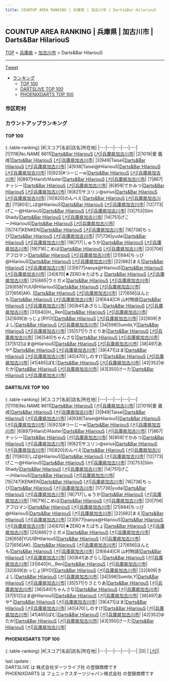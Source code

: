 ```yaml
---
title: COUNTUP AREA RANKING | 兵庫県 | 加古川市 | Darts&Bar HilariouS
---
```

## COUNTUP AREA RANKING | 兵庫県 | 加古川市 | Darts&Bar HilariouS

[TOP](/darts/rank/) > [兵庫県](/darts/rank/兵庫県/) > [加古川市](/darts/rank/兵庫県/加古川市/) > Darts&Bar HilariouS

___

<a href="https://twitter.com/share?ref_src=twsrc%5Etfw" data-text="COUNTUP AREA RANKING | 兵庫県加古川市Darts&Bar HilariouS" class="twitter-share-button" data-hashtags="DARTSLIVE,PHOENIXDARTS,darts,ダーツ" data-show-count="false">Tweet</a>

* [ランキング](#カウントアップランキング)
    * [TOP 100](#top-100)
    * [DARTSLIVE TOP 100](#dartslive-top-100)
    * [PHOENIXDARTS TOP 100](#phoenixdarts-top-100)

### 市区町村

<ul>

</ul>

### カウントアップランキング

#### TOP 100



{:.table-ranking}
|#|スコア|名前|店名|所在地|
|---|---|---|---|---|
|1|1118|<span class="rank-name-dl">No.NAME 8611</span>|<a href="/darts/rank/shops/4cd3e791b0053e1e28032249b44395af.html">Darts&Bar HilariouS</a> <a href="https://search.dartslive.com/jp/shop/4cd3e791b0053e1e28032249b44395af">[↗]</a>|<a href="/darts/rank/兵庫県/加古川市">兵庫県加古川市</a>|
|2|1019|<span class="rank-name-dl">愛 義成</span>|<a href="/darts/rank/shops/4cd3e791b0053e1e28032249b44395af.html">Darts&Bar HilariouS</a> <a href="https://search.dartslive.com/jp/shop/4cd3e791b0053e1e28032249b44395af">[↗]</a>|<a href="/darts/rank/兵庫県/加古川市">兵庫県加古川市</a>|
|3|949|<span class="rank-name-dl">Taisei</span>|<a href="/darts/rank/shops/4cd3e791b0053e1e28032249b44395af.html">Darts&Bar HilariouS</a> <a href="https://search.dartslive.com/jp/shop/4cd3e791b0053e1e28032249b44395af">[↗]</a>|<a href="/darts/rank/兵庫県/加古川市">兵庫県加古川市</a>|
|4|938|<span class="rank-name-dl">Taisei@HilariouS</span>|<a href="/darts/rank/shops/4cd3e791b0053e1e28032249b44395af.html">Darts&Bar HilariouS</a> <a href="https://search.dartslive.com/jp/shop/4cd3e791b0053e1e28032249b44395af">[↗]</a>|<a href="/darts/rank/兵庫県/加古川市">兵庫県加古川市</a>|
|5|923|<span class="rank-name-dl">#つーじーw</span>|<a href="/darts/rank/shops/4cd3e791b0053e1e28032249b44395af.html">Darts&Bar HilariouS</a> <a href="https://search.dartslive.com/jp/shop/4cd3e791b0053e1e28032249b44395af">[↗]</a>|<a href="/darts/rank/兵庫県/加古川市">兵庫県加古川市</a>|
|6|897|<span class="rank-name-dl">HilariのＭaster</span>|<a href="/darts/rank/shops/4cd3e791b0053e1e28032249b44395af.html">Darts&Bar HilariouS</a> <a href="https://search.dartslive.com/jp/shop/4cd3e791b0053e1e28032249b44395af">[↗]</a>|<a href="/darts/rank/兵庫県/加古川市">兵庫県加古川市</a>|
|7|867|<span class="rank-name-dl">ナッシー</span>|<a href="/darts/rank/shops/4cd3e791b0053e1e28032249b44395af.html">Darts&Bar HilariouS</a> <a href="https://search.dartslive.com/jp/shop/4cd3e791b0053e1e28032249b44395af">[↗]</a>|<a href="/darts/rank/兵庫県/加古川市">兵庫県加古川市</a>|
|8|859|<span class="rank-name-dl">でかみつ</span>|<a href="/darts/rank/shops/4cd3e791b0053e1e28032249b44395af.html">Darts&Bar HilariouS</a> <a href="https://search.dartslive.com/jp/shop/4cd3e791b0053e1e28032249b44395af">[↗]</a>|<a href="/darts/rank/兵庫県/加古川市">兵庫県加古川市</a>|
|9|821|<span class="rank-name-dl">サユリン@sirius</span>|<a href="/darts/rank/shops/4cd3e791b0053e1e28032249b44395af.html">Darts&Bar HilariouS</a> <a href="https://search.dartslive.com/jp/shop/4cd3e791b0053e1e28032249b44395af">[↗]</a>|<a href="/darts/rank/兵庫県/加古川市">兵庫県加古川市</a>|
|10|820|<span class="rank-name-dl">のんべえ</span>|<a href="/darts/rank/shops/4cd3e791b0053e1e28032249b44395af.html">Darts&Bar HilariouS</a> <a href="https://search.dartslive.com/jp/shop/4cd3e791b0053e1e28032249b44395af">[↗]</a>|<a href="/darts/rank/兵庫県/加古川市">兵庫県加古川市</a>|
|11|803|<span class="rank-name-dl">しば@HilariouS</span>|<a href="/darts/rank/shops/4cd3e791b0053e1e28032249b44395af.html">Darts&Bar HilariouS</a> <a href="https://search.dartslive.com/jp/shop/4cd3e791b0053e1e28032249b44395af">[↗]</a>|<a href="/darts/rank/兵庫県/加古川市">兵庫県加古川市</a>|
|12|773|<span class="rank-name-dl">げこー@HilariouS</span>|<a href="/darts/rank/shops/4cd3e791b0053e1e28032249b44395af.html">Darts&Bar HilariouS</a> <a href="https://search.dartslive.com/jp/shop/4cd3e791b0053e1e28032249b44395af">[↗]</a>|<a href="/darts/rank/兵庫県/加古川市">兵庫県加古川市</a>|
|13|753|<span class="rank-name-dl">Slim Shady</span>|<a href="/darts/rank/shops/4cd3e791b0053e1e28032249b44395af.html">Darts&Bar HilariouS</a> <a href="https://search.dartslive.com/jp/shop/4cd3e791b0053e1e28032249b44395af">[↗]</a>|<a href="/darts/rank/兵庫県/加古川市">兵庫県加古川市</a>|
|14|751|<span class="rank-name-dl">げこー/HilariouS</span>|<a href="/darts/rank/shops/4cd3e791b0053e1e28032249b44395af.html">Darts&Bar HilariouS</a> <a href="https://search.dartslive.com/jp/shop/4cd3e791b0053e1e28032249b44395af">[↗]</a>|<a href="/darts/rank/兵庫県/加古川市">兵庫県加古川市</a>|
|15|747|<span class="rank-name-dl">KENKEN</span>|<a href="/darts/rank/shops/4cd3e791b0053e1e28032249b44395af.html">Darts&Bar HilariouS</a> <a href="https://search.dartslive.com/jp/shop/4cd3e791b0053e1e28032249b44395af">[↗]</a>|<a href="/darts/rank/兵庫県/加古川市">兵庫県加古川市</a>|
|16|738|<span class="rank-name-dl">ちっぴ</span>|<a href="/darts/rank/shops/4cd3e791b0053e1e28032249b44395af.html">Darts&Bar HilariouS</a> <a href="https://search.dartslive.com/jp/shop/4cd3e791b0053e1e28032249b44395af">[↗]</a>|<a href="/darts/rank/兵庫県/加古川市">兵庫県加古川市</a>|
|17|736|<span class="rank-name-dl">yudai</span>|<a href="/darts/rank/shops/4cd3e791b0053e1e28032249b44395af.html">Darts&Bar HilariouS</a> <a href="https://search.dartslive.com/jp/shop/4cd3e791b0053e1e28032249b44395af">[↗]</a>|<a href="/darts/rank/兵庫県/加古川市">兵庫県加古川市</a>|
|18|717|<span class="rank-name-dl">しゅうか</span>|<a href="/darts/rank/shops/4cd3e791b0053e1e28032249b44395af.html">Darts&Bar HilariouS</a> <a href="https://search.dartslive.com/jp/shop/4cd3e791b0053e1e28032249b44395af">[↗]</a>|<a href="/darts/rank/兵庫県/加古川市">兵庫県加古川市</a>|
|19|716|<span class="rank-name-dl">こめは</span>|<a href="/darts/rank/shops/4cd3e791b0053e1e28032249b44395af.html">Darts&Bar HilariouS</a> <a href="https://search.dartslive.com/jp/shop/4cd3e791b0053e1e28032249b44395af">[↗]</a>|<a href="/darts/rank/兵庫県/加古川市">兵庫県加古川市</a>|
|20|706|<span class="rank-name-dl">アフロマン</span>|<a href="/darts/rank/shops/4cd3e791b0053e1e28032249b44395af.html">Darts&Bar HilariouS</a> <a href="https://search.dartslive.com/jp/shop/4cd3e791b0053e1e28032249b44395af">[↗]</a>|<a href="/darts/rank/兵庫県/加古川市">兵庫県加古川市</a>|
|21|684|<span class="rank-name-dl">ちっぴ@HilariouS</span>|<a href="/darts/rank/shops/4cd3e791b0053e1e28032249b44395af.html">Darts&Bar HilariouS</a> <a href="https://search.dartslive.com/jp/shop/4cd3e791b0053e1e28032249b44395af">[↗]</a>|<a href="/darts/rank/兵庫県/加古川市">兵庫県加古川市</a>|
|22|682|<span class="rank-name-dl">まえ</span>|<a href="/darts/rank/shops/4cd3e791b0053e1e28032249b44395af.html">Darts&Bar HilariouS</a> <a href="https://search.dartslive.com/jp/shop/4cd3e791b0053e1e28032249b44395af">[↗]</a>|<a href="/darts/rank/兵庫県/加古川市">兵庫県加古川市</a>|
|23|677|<span class="rank-name-dl">naoya@HilariouS</span>|<a href="/darts/rank/shops/4cd3e791b0053e1e28032249b44395af.html">Darts&Bar HilariouS</a> <a href="https://search.dartslive.com/jp/shop/4cd3e791b0053e1e28032249b44395af">[↗]</a>|<a href="/darts/rank/兵庫県/加古川市">兵庫県加古川市</a>|
|24|670|<span class="rank-name-dl">★ZERO☆たばちょ</span>|<a href="/darts/rank/shops/4cd3e791b0053e1e28032249b44395af.html">Darts&Bar HilariouS</a> <a href="https://search.dartslive.com/jp/shop/4cd3e791b0053e1e28032249b44395af">[↗]</a>|<a href="/darts/rank/兵庫県/加古川市">兵庫県加古川市</a>|
|25|665|<span class="rank-name-dl">ウミガメ</span>|<a href="/darts/rank/shops/4cd3e791b0053e1e28032249b44395af.html">Darts&Bar HilariouS</a> <a href="https://search.dartslive.com/jp/shop/4cd3e791b0053e1e28032249b44395af">[↗]</a>|<a href="/darts/rank/兵庫県/加古川市">兵庫県加古川市</a>|
|26|658|<span class="rank-name-dl">YUU@HilariouS</span>|<a href="/darts/rank/shops/4cd3e791b0053e1e28032249b44395af.html">Darts&Bar HilariouS</a> <a href="https://search.dartslive.com/jp/shop/4cd3e791b0053e1e28032249b44395af">[↗]</a>|<a href="/darts/rank/兵庫県/加古川市">兵庫県加古川市</a>|
|27|656|<span class="rank-name-dl">AKI..</span>|<a href="/darts/rank/shops/4cd3e791b0053e1e28032249b44395af.html">Darts&Bar HilariouS</a> <a href="https://search.dartslive.com/jp/shop/4cd3e791b0053e1e28032249b44395af">[↗]</a>|<a href="/darts/rank/兵庫県/加古川市">兵庫県加古川市</a>|
|27|656|<span class="rank-name-dl">ほんとも</span>|<a href="/darts/rank/shops/4cd3e791b0053e1e28032249b44395af.html">Darts&Bar HilariouS</a> <a href="https://search.dartslive.com/jp/shop/4cd3e791b0053e1e28032249b44395af">[↗]</a>|<a href="/darts/rank/兵庫県/加古川市">兵庫県加古川市</a>|
|29|644|<span class="rank-name-dl">CR 山村物語</span>|<a href="/darts/rank/shops/4cd3e791b0053e1e28032249b44395af.html">Darts&Bar HilariouS</a> <a href="https://search.dartslive.com/jp/shop/4cd3e791b0053e1e28032249b44395af">[↗]</a>|<a href="/darts/rank/兵庫県/加古川市">兵庫県加古川市</a>|
|30|641|<span class="rank-name-dl">あざらし</span>|<a href="/darts/rank/shops/4cd3e791b0053e1e28032249b44395af.html">Darts&Bar HilariouS</a> <a href="https://search.dartslive.com/jp/shop/4cd3e791b0053e1e28032249b44395af">[↗]</a>|<a href="/darts/rank/兵庫県/加古川市">兵庫県加古川市</a>|
|31|640|<span class="rank-name-dl">H__Ren</span>|<a href="/darts/rank/shops/4cd3e791b0053e1e28032249b44395af.html">Darts&Bar HilariouS</a> <a href="https://search.dartslive.com/jp/shop/4cd3e791b0053e1e28032249b44395af">[↗]</a>|<a href="/darts/rank/兵庫県/加古川市">兵庫県加古川市</a>|
|32|609|<span class="rank-name-dl">おっじょ[RYO]</span>|<a href="/darts/rank/shops/4cd3e791b0053e1e28032249b44395af.html">Darts&Bar HilariouS</a> <a href="https://search.dartslive.com/jp/shop/4cd3e791b0053e1e28032249b44395af">[↗]</a>|<a href="/darts/rank/兵庫県/加古川市">兵庫県加古川市</a>|
|32|609|<span class="rank-name-dl">きよし</span>|<a href="/darts/rank/shops/4cd3e791b0053e1e28032249b44395af.html">Darts&Bar HilariouS</a> <a href="https://search.dartslive.com/jp/shop/4cd3e791b0053e1e28032249b44395af">[↗]</a>|<a href="/darts/rank/兵庫県/加古川市">兵庫県加古川市</a>|
|34|598|<span class="rank-name-dl">Sumibi,Y</span>|<a href="/darts/rank/shops/4cd3e791b0053e1e28032249b44395af.html">Darts&Bar HilariouS</a> <a href="https://search.dartslive.com/jp/shop/4cd3e791b0053e1e28032249b44395af">[↗]</a>|<a href="/darts/rank/兵庫県/加古川市">兵庫県加古川市</a>|
|35|571|<span class="rank-name-dl">りさとりあ</span>|<a href="/darts/rank/shops/4cd3e791b0053e1e28032249b44395af.html">Darts&Bar HilariouS</a> <a href="https://search.dartslive.com/jp/shop/4cd3e791b0053e1e28032249b44395af">[↗]</a>|<a href="/darts/rank/兵庫県/加古川市">兵庫県加古川市</a>|
|36|540|<span class="rank-name-dl">ちゃんさな</span>|<a href="/darts/rank/shops/4cd3e791b0053e1e28032249b44395af.html">Darts&Bar HilariouS</a> <a href="https://search.dartslive.com/jp/shop/4cd3e791b0053e1e28032249b44395af">[↗]</a>|<a href="/darts/rank/兵庫県/加古川市">兵庫県加古川市</a>|
|37|512|<span class="rank-name-dl">はま@HilariouS</span>|<a href="/darts/rank/shops/4cd3e791b0053e1e28032249b44395af.html">Darts&Bar HilariouS</a> <a href="https://search.dartslive.com/jp/shop/4cd3e791b0053e1e28032249b44395af">[↗]</a>|<a href="/darts/rank/兵庫県/加古川市">兵庫県加古川市</a>|
|38|497|<span class="rank-name-dl">あや*.</span>|<a href="/darts/rank/shops/4cd3e791b0053e1e28032249b44395af.html">Darts&Bar HilariouS</a> <a href="https://search.dartslive.com/jp/shop/4cd3e791b0053e1e28032249b44395af">[↗]</a>|<a href="/darts/rank/兵庫県/加古川市">兵庫県加古川市</a>|
|39|471|<span class="rank-name-dl">はま</span>|<a href="/darts/rank/shops/4cd3e791b0053e1e28032249b44395af.html">Darts&Bar HilariouS</a> <a href="https://search.dartslive.com/jp/shop/4cd3e791b0053e1e28032249b44395af">[↗]</a>|<a href="/darts/rank/兵庫県/加古川市">兵庫県加古川市</a>|
|40|470|<span class="rank-name-dl">しのすけ</span>|<a href="/darts/rank/shops/4cd3e791b0053e1e28032249b44395af.html">Darts&Bar HilariouS</a> <a href="https://search.dartslive.com/jp/shop/4cd3e791b0053e1e28032249b44395af">[↗]</a>|<a href="/darts/rank/兵庫県/加古川市">兵庫県加古川市</a>|
|41|465|<span class="rank-name-dl">ぽむ</span>|<a href="/darts/rank/shops/4cd3e791b0053e1e28032249b44395af.html">Darts&Bar HilariouS</a> <a href="https://search.dartslive.com/jp/shop/4cd3e791b0053e1e28032249b44395af">[↗]</a>|<a href="/darts/rank/兵庫県/加古川市">兵庫県加古川市</a>|
|42|352|<span class="rank-name-dl">ゆたか</span>|<a href="/darts/rank/shops/4cd3e791b0053e1e28032249b44395af.html">Darts&Bar HilariouS</a> <a href="https://search.dartslive.com/jp/shop/4cd3e791b0053e1e28032249b44395af">[↗]</a>|<a href="/darts/rank/兵庫県/加古川市">兵庫県加古川市</a>|
|43|350|<span class="rank-name-dl">けーた</span>|<a href="/darts/rank/shops/4cd3e791b0053e1e28032249b44395af.html">Darts&Bar HilariouS</a> <a href="https://search.dartslive.com/jp/shop/4cd3e791b0053e1e28032249b44395af">[↗]</a>|<a href="/darts/rank/兵庫県/加古川市">兵庫県加古川市</a>|


#### DARTSLIVE TOP 100



{:.table-ranking}
|#|スコア|名前|店名|所在地|
|---|---|---|---|---|
|1|1118|<span class="rank-name-dl">No.NAME 8611</span>|<a href="/darts/rank/shops/4cd3e791b0053e1e28032249b44395af.html">Darts&Bar HilariouS</a> <a href="https://search.dartslive.com/jp/shop/4cd3e791b0053e1e28032249b44395af">[↗]</a>|<a href="/darts/rank/兵庫県/加古川市">兵庫県加古川市</a>|
|2|1019|<span class="rank-name-dl">愛 義成</span>|<a href="/darts/rank/shops/4cd3e791b0053e1e28032249b44395af.html">Darts&Bar HilariouS</a> <a href="https://search.dartslive.com/jp/shop/4cd3e791b0053e1e28032249b44395af">[↗]</a>|<a href="/darts/rank/兵庫県/加古川市">兵庫県加古川市</a>|
|3|949|<span class="rank-name-dl">Taisei</span>|<a href="/darts/rank/shops/4cd3e791b0053e1e28032249b44395af.html">Darts&Bar HilariouS</a> <a href="https://search.dartslive.com/jp/shop/4cd3e791b0053e1e28032249b44395af">[↗]</a>|<a href="/darts/rank/兵庫県/加古川市">兵庫県加古川市</a>|
|4|938|<span class="rank-name-dl">Taisei@HilariouS</span>|<a href="/darts/rank/shops/4cd3e791b0053e1e28032249b44395af.html">Darts&Bar HilariouS</a> <a href="https://search.dartslive.com/jp/shop/4cd3e791b0053e1e28032249b44395af">[↗]</a>|<a href="/darts/rank/兵庫県/加古川市">兵庫県加古川市</a>|
|5|923|<span class="rank-name-dl">#つーじーw</span>|<a href="/darts/rank/shops/4cd3e791b0053e1e28032249b44395af.html">Darts&Bar HilariouS</a> <a href="https://search.dartslive.com/jp/shop/4cd3e791b0053e1e28032249b44395af">[↗]</a>|<a href="/darts/rank/兵庫県/加古川市">兵庫県加古川市</a>|
|6|897|<span class="rank-name-dl">HilariのＭaster</span>|<a href="/darts/rank/shops/4cd3e791b0053e1e28032249b44395af.html">Darts&Bar HilariouS</a> <a href="https://search.dartslive.com/jp/shop/4cd3e791b0053e1e28032249b44395af">[↗]</a>|<a href="/darts/rank/兵庫県/加古川市">兵庫県加古川市</a>|
|7|867|<span class="rank-name-dl">ナッシー</span>|<a href="/darts/rank/shops/4cd3e791b0053e1e28032249b44395af.html">Darts&Bar HilariouS</a> <a href="https://search.dartslive.com/jp/shop/4cd3e791b0053e1e28032249b44395af">[↗]</a>|<a href="/darts/rank/兵庫県/加古川市">兵庫県加古川市</a>|
|8|859|<span class="rank-name-dl">でかみつ</span>|<a href="/darts/rank/shops/4cd3e791b0053e1e28032249b44395af.html">Darts&Bar HilariouS</a> <a href="https://search.dartslive.com/jp/shop/4cd3e791b0053e1e28032249b44395af">[↗]</a>|<a href="/darts/rank/兵庫県/加古川市">兵庫県加古川市</a>|
|9|821|<span class="rank-name-dl">サユリン@sirius</span>|<a href="/darts/rank/shops/4cd3e791b0053e1e28032249b44395af.html">Darts&Bar HilariouS</a> <a href="https://search.dartslive.com/jp/shop/4cd3e791b0053e1e28032249b44395af">[↗]</a>|<a href="/darts/rank/兵庫県/加古川市">兵庫県加古川市</a>|
|10|820|<span class="rank-name-dl">のんべえ</span>|<a href="/darts/rank/shops/4cd3e791b0053e1e28032249b44395af.html">Darts&Bar HilariouS</a> <a href="https://search.dartslive.com/jp/shop/4cd3e791b0053e1e28032249b44395af">[↗]</a>|<a href="/darts/rank/兵庫県/加古川市">兵庫県加古川市</a>|
|11|803|<span class="rank-name-dl">しば@HilariouS</span>|<a href="/darts/rank/shops/4cd3e791b0053e1e28032249b44395af.html">Darts&Bar HilariouS</a> <a href="https://search.dartslive.com/jp/shop/4cd3e791b0053e1e28032249b44395af">[↗]</a>|<a href="/darts/rank/兵庫県/加古川市">兵庫県加古川市</a>|
|12|773|<span class="rank-name-dl">げこー@HilariouS</span>|<a href="/darts/rank/shops/4cd3e791b0053e1e28032249b44395af.html">Darts&Bar HilariouS</a> <a href="https://search.dartslive.com/jp/shop/4cd3e791b0053e1e28032249b44395af">[↗]</a>|<a href="/darts/rank/兵庫県/加古川市">兵庫県加古川市</a>|
|13|753|<span class="rank-name-dl">Slim Shady</span>|<a href="/darts/rank/shops/4cd3e791b0053e1e28032249b44395af.html">Darts&Bar HilariouS</a> <a href="https://search.dartslive.com/jp/shop/4cd3e791b0053e1e28032249b44395af">[↗]</a>|<a href="/darts/rank/兵庫県/加古川市">兵庫県加古川市</a>|
|14|751|<span class="rank-name-dl">げこー/HilariouS</span>|<a href="/darts/rank/shops/4cd3e791b0053e1e28032249b44395af.html">Darts&Bar HilariouS</a> <a href="https://search.dartslive.com/jp/shop/4cd3e791b0053e1e28032249b44395af">[↗]</a>|<a href="/darts/rank/兵庫県/加古川市">兵庫県加古川市</a>|
|15|747|<span class="rank-name-dl">KENKEN</span>|<a href="/darts/rank/shops/4cd3e791b0053e1e28032249b44395af.html">Darts&Bar HilariouS</a> <a href="https://search.dartslive.com/jp/shop/4cd3e791b0053e1e28032249b44395af">[↗]</a>|<a href="/darts/rank/兵庫県/加古川市">兵庫県加古川市</a>|
|16|738|<span class="rank-name-dl">ちっぴ</span>|<a href="/darts/rank/shops/4cd3e791b0053e1e28032249b44395af.html">Darts&Bar HilariouS</a> <a href="https://search.dartslive.com/jp/shop/4cd3e791b0053e1e28032249b44395af">[↗]</a>|<a href="/darts/rank/兵庫県/加古川市">兵庫県加古川市</a>|
|17|736|<span class="rank-name-dl">yudai</span>|<a href="/darts/rank/shops/4cd3e791b0053e1e28032249b44395af.html">Darts&Bar HilariouS</a> <a href="https://search.dartslive.com/jp/shop/4cd3e791b0053e1e28032249b44395af">[↗]</a>|<a href="/darts/rank/兵庫県/加古川市">兵庫県加古川市</a>|
|18|717|<span class="rank-name-dl">しゅうか</span>|<a href="/darts/rank/shops/4cd3e791b0053e1e28032249b44395af.html">Darts&Bar HilariouS</a> <a href="https://search.dartslive.com/jp/shop/4cd3e791b0053e1e28032249b44395af">[↗]</a>|<a href="/darts/rank/兵庫県/加古川市">兵庫県加古川市</a>|
|19|716|<span class="rank-name-dl">こめは</span>|<a href="/darts/rank/shops/4cd3e791b0053e1e28032249b44395af.html">Darts&Bar HilariouS</a> <a href="https://search.dartslive.com/jp/shop/4cd3e791b0053e1e28032249b44395af">[↗]</a>|<a href="/darts/rank/兵庫県/加古川市">兵庫県加古川市</a>|
|20|706|<span class="rank-name-dl">アフロマン</span>|<a href="/darts/rank/shops/4cd3e791b0053e1e28032249b44395af.html">Darts&Bar HilariouS</a> <a href="https://search.dartslive.com/jp/shop/4cd3e791b0053e1e28032249b44395af">[↗]</a>|<a href="/darts/rank/兵庫県/加古川市">兵庫県加古川市</a>|
|21|684|<span class="rank-name-dl">ちっぴ@HilariouS</span>|<a href="/darts/rank/shops/4cd3e791b0053e1e28032249b44395af.html">Darts&Bar HilariouS</a> <a href="https://search.dartslive.com/jp/shop/4cd3e791b0053e1e28032249b44395af">[↗]</a>|<a href="/darts/rank/兵庫県/加古川市">兵庫県加古川市</a>|
|22|682|<span class="rank-name-dl">まえ</span>|<a href="/darts/rank/shops/4cd3e791b0053e1e28032249b44395af.html">Darts&Bar HilariouS</a> <a href="https://search.dartslive.com/jp/shop/4cd3e791b0053e1e28032249b44395af">[↗]</a>|<a href="/darts/rank/兵庫県/加古川市">兵庫県加古川市</a>|
|23|677|<span class="rank-name-dl">naoya@HilariouS</span>|<a href="/darts/rank/shops/4cd3e791b0053e1e28032249b44395af.html">Darts&Bar HilariouS</a> <a href="https://search.dartslive.com/jp/shop/4cd3e791b0053e1e28032249b44395af">[↗]</a>|<a href="/darts/rank/兵庫県/加古川市">兵庫県加古川市</a>|
|24|670|<span class="rank-name-dl">★ZERO☆たばちょ</span>|<a href="/darts/rank/shops/4cd3e791b0053e1e28032249b44395af.html">Darts&Bar HilariouS</a> <a href="https://search.dartslive.com/jp/shop/4cd3e791b0053e1e28032249b44395af">[↗]</a>|<a href="/darts/rank/兵庫県/加古川市">兵庫県加古川市</a>|
|25|665|<span class="rank-name-dl">ウミガメ</span>|<a href="/darts/rank/shops/4cd3e791b0053e1e28032249b44395af.html">Darts&Bar HilariouS</a> <a href="https://search.dartslive.com/jp/shop/4cd3e791b0053e1e28032249b44395af">[↗]</a>|<a href="/darts/rank/兵庫県/加古川市">兵庫県加古川市</a>|
|26|658|<span class="rank-name-dl">YUU@HilariouS</span>|<a href="/darts/rank/shops/4cd3e791b0053e1e28032249b44395af.html">Darts&Bar HilariouS</a> <a href="https://search.dartslive.com/jp/shop/4cd3e791b0053e1e28032249b44395af">[↗]</a>|<a href="/darts/rank/兵庫県/加古川市">兵庫県加古川市</a>|
|27|656|<span class="rank-name-dl">AKI..</span>|<a href="/darts/rank/shops/4cd3e791b0053e1e28032249b44395af.html">Darts&Bar HilariouS</a> <a href="https://search.dartslive.com/jp/shop/4cd3e791b0053e1e28032249b44395af">[↗]</a>|<a href="/darts/rank/兵庫県/加古川市">兵庫県加古川市</a>|
|27|656|<span class="rank-name-dl">ほんとも</span>|<a href="/darts/rank/shops/4cd3e791b0053e1e28032249b44395af.html">Darts&Bar HilariouS</a> <a href="https://search.dartslive.com/jp/shop/4cd3e791b0053e1e28032249b44395af">[↗]</a>|<a href="/darts/rank/兵庫県/加古川市">兵庫県加古川市</a>|
|29|644|<span class="rank-name-dl">CR 山村物語</span>|<a href="/darts/rank/shops/4cd3e791b0053e1e28032249b44395af.html">Darts&Bar HilariouS</a> <a href="https://search.dartslive.com/jp/shop/4cd3e791b0053e1e28032249b44395af">[↗]</a>|<a href="/darts/rank/兵庫県/加古川市">兵庫県加古川市</a>|
|30|641|<span class="rank-name-dl">あざらし</span>|<a href="/darts/rank/shops/4cd3e791b0053e1e28032249b44395af.html">Darts&Bar HilariouS</a> <a href="https://search.dartslive.com/jp/shop/4cd3e791b0053e1e28032249b44395af">[↗]</a>|<a href="/darts/rank/兵庫県/加古川市">兵庫県加古川市</a>|
|31|640|<span class="rank-name-dl">H__Ren</span>|<a href="/darts/rank/shops/4cd3e791b0053e1e28032249b44395af.html">Darts&Bar HilariouS</a> <a href="https://search.dartslive.com/jp/shop/4cd3e791b0053e1e28032249b44395af">[↗]</a>|<a href="/darts/rank/兵庫県/加古川市">兵庫県加古川市</a>|
|32|609|<span class="rank-name-dl">おっじょ[RYO]</span>|<a href="/darts/rank/shops/4cd3e791b0053e1e28032249b44395af.html">Darts&Bar HilariouS</a> <a href="https://search.dartslive.com/jp/shop/4cd3e791b0053e1e28032249b44395af">[↗]</a>|<a href="/darts/rank/兵庫県/加古川市">兵庫県加古川市</a>|
|32|609|<span class="rank-name-dl">きよし</span>|<a href="/darts/rank/shops/4cd3e791b0053e1e28032249b44395af.html">Darts&Bar HilariouS</a> <a href="https://search.dartslive.com/jp/shop/4cd3e791b0053e1e28032249b44395af">[↗]</a>|<a href="/darts/rank/兵庫県/加古川市">兵庫県加古川市</a>|
|34|598|<span class="rank-name-dl">Sumibi,Y</span>|<a href="/darts/rank/shops/4cd3e791b0053e1e28032249b44395af.html">Darts&Bar HilariouS</a> <a href="https://search.dartslive.com/jp/shop/4cd3e791b0053e1e28032249b44395af">[↗]</a>|<a href="/darts/rank/兵庫県/加古川市">兵庫県加古川市</a>|
|35|571|<span class="rank-name-dl">りさとりあ</span>|<a href="/darts/rank/shops/4cd3e791b0053e1e28032249b44395af.html">Darts&Bar HilariouS</a> <a href="https://search.dartslive.com/jp/shop/4cd3e791b0053e1e28032249b44395af">[↗]</a>|<a href="/darts/rank/兵庫県/加古川市">兵庫県加古川市</a>|
|36|540|<span class="rank-name-dl">ちゃんさな</span>|<a href="/darts/rank/shops/4cd3e791b0053e1e28032249b44395af.html">Darts&Bar HilariouS</a> <a href="https://search.dartslive.com/jp/shop/4cd3e791b0053e1e28032249b44395af">[↗]</a>|<a href="/darts/rank/兵庫県/加古川市">兵庫県加古川市</a>|
|37|512|<span class="rank-name-dl">はま@HilariouS</span>|<a href="/darts/rank/shops/4cd3e791b0053e1e28032249b44395af.html">Darts&Bar HilariouS</a> <a href="https://search.dartslive.com/jp/shop/4cd3e791b0053e1e28032249b44395af">[↗]</a>|<a href="/darts/rank/兵庫県/加古川市">兵庫県加古川市</a>|
|38|497|<span class="rank-name-dl">あや*.</span>|<a href="/darts/rank/shops/4cd3e791b0053e1e28032249b44395af.html">Darts&Bar HilariouS</a> <a href="https://search.dartslive.com/jp/shop/4cd3e791b0053e1e28032249b44395af">[↗]</a>|<a href="/darts/rank/兵庫県/加古川市">兵庫県加古川市</a>|
|39|471|<span class="rank-name-dl">はま</span>|<a href="/darts/rank/shops/4cd3e791b0053e1e28032249b44395af.html">Darts&Bar HilariouS</a> <a href="https://search.dartslive.com/jp/shop/4cd3e791b0053e1e28032249b44395af">[↗]</a>|<a href="/darts/rank/兵庫県/加古川市">兵庫県加古川市</a>|
|40|470|<span class="rank-name-dl">しのすけ</span>|<a href="/darts/rank/shops/4cd3e791b0053e1e28032249b44395af.html">Darts&Bar HilariouS</a> <a href="https://search.dartslive.com/jp/shop/4cd3e791b0053e1e28032249b44395af">[↗]</a>|<a href="/darts/rank/兵庫県/加古川市">兵庫県加古川市</a>|
|41|465|<span class="rank-name-dl">ぽむ</span>|<a href="/darts/rank/shops/4cd3e791b0053e1e28032249b44395af.html">Darts&Bar HilariouS</a> <a href="https://search.dartslive.com/jp/shop/4cd3e791b0053e1e28032249b44395af">[↗]</a>|<a href="/darts/rank/兵庫県/加古川市">兵庫県加古川市</a>|
|42|352|<span class="rank-name-dl">ゆたか</span>|<a href="/darts/rank/shops/4cd3e791b0053e1e28032249b44395af.html">Darts&Bar HilariouS</a> <a href="https://search.dartslive.com/jp/shop/4cd3e791b0053e1e28032249b44395af">[↗]</a>|<a href="/darts/rank/兵庫県/加古川市">兵庫県加古川市</a>|
|43|350|<span class="rank-name-dl">けーた</span>|<a href="/darts/rank/shops/4cd3e791b0053e1e28032249b44395af.html">Darts&Bar HilariouS</a> <a href="https://search.dartslive.com/jp/shop/4cd3e791b0053e1e28032249b44395af">[↗]</a>|<a href="/darts/rank/兵庫県/加古川市">兵庫県加古川市</a>|


#### PHOENIXDARTS TOP 100



{:.table-ranking}
|#|スコア|名前|店名|所在地|
|---|---|---|---|---|
||0|<span class="rank-name-dl"> </span>|<a href="/darts/rank/shops/.html"></a> <a href="">[↗]</a>|<a href="/darts/rank//"></a>|


<div class="footer border-top border-gray-light mt-5 pt-3 text-right text-gray">
    last update : <span style="font-weight: italic" id="foot_last_modified"></span><br />
    DARTSLIVE は 株式会社ダーツライブ社 の登録商標です<br />
    PHOENIXDARTS は フェニックスダーツジャパン株式会社 の登録商標です<br />
</div>

<script src="https://cdnjs.cloudflare.com/ajax/libs/jquery.tablesorter/2.31.3/js/jquery.tablesorter.min.js" integrity="sha512-qzgd5cYSZcosqpzpn7zF2ZId8f/8CHmFKZ8j7mU4OUXTNRd5g+ZHBPsgKEwoqxCtdQvExE5LprwwPAgoicguNg==" crossorigin="anonymous" referrerpolicy="no-referrer"></script>
<link rel="stylesheet" href="https://cdnjs.cloudflare.com/ajax/libs/jquery.tablesorter/2.31.3/css/theme.default.min.css" integrity="sha512-wghhOJkjQX0Lh3NSWvNKeZ0ZpNn+SPVXX1Qyc9OCaogADktxrBiBdKGDoqVUOyhStvMBmJQ8ZdMHiR3wuEq8+w==" crossorigin="anonymous" referrerpolicy="no-referrer" />
<script>
$(function() {
    $(".table-ranking").tablesorter({sortList:[[0, 0]]});
    $("#foot_last_modified").text(formatDate(new Date(document.lastModified), 'yyyy-MM-dd HH:mm:ss'));
});
</script>

<script async src="https://platform.twitter.com/widgets.js" charset="utf-8"></script>
